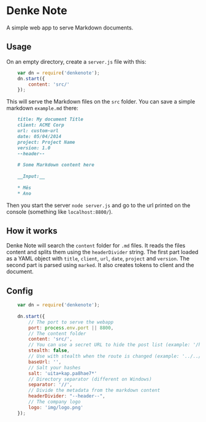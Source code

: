 # Denke Note

A simple web app to serve Markdown documents.

## Usage

On an empty directory, create a `server.js` file with this:

```js
    var dn = require('denkenote');
    dn.start({
        content: 'src/'
    });
```

This will serve the Markdown files on the `src` folder. You can save a simple markdown `example.md` there:

```markdown
    title: My document Title
    client: ACME Corp
    url: custom-url
    date: 05/04/2014
    project: Project Name
    version: 1.0
    --header--
    
    # Some Markdown content here
    
    __Input:__
    
    * Mês
    * Ano
```

Then you start the server `node server.js` and go to the url printed on the console (something like `localhost:8800/`).

## How it works

Denke Note will search the `content` folder for `.md` files. It reads the files content and splits them using the `headerDivider` string. The first part loaded as a YAML object with `title`, `client`, `url`, `date`, `project` and `version`. The second part is parsed using `marked`. It also creates tokens to client and the document.

## Config

```js
    var dn = require('denkenote');
    
    dn.start({
        // The port to serve the webapp
        port: process.env.port || 8800, 
        // The content folder
        content: 'src/', 
        // You can use a secret URL to hide the post list (example: '/hidden/path/')
        stealth: false, 
        // Use with stealth when the route is changed (example: '../../')
        baseUrl: '', 
        // Salt your hashes
        salt: 'uita+kap.pa8hae7*' 
        // Directory separator (different on Windows)
        separator: '//',
        // Divide the metadata from the markdown content 
        headerDivider: "--header--",
        // The company logo
        logo: 'img/logo.png'
    }); 
```